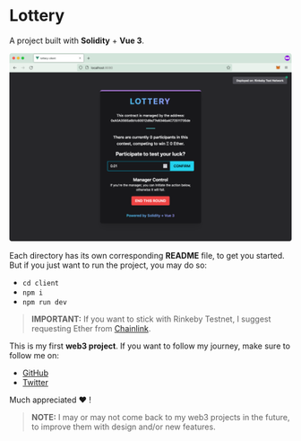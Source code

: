# Lottery

A project built with **Solidity** + **Vue 3**.

![Project Preview](.github/preview.png)

Each directory has its own corresponding **README** file, to get you started.
But if you just want to run the project, you may do so:

- `cd client`
- `npm i`
- `npm run dev`

> **IMPORTANT:** If you want to stick with Rinkeby Testnet, I suggest requesting Ether from [Chainlink](https://faucets.chain.link/rinkeby).

This is my first **web3 project**. If you want to follow my journey, make sure to follow me on:

- [GitHub](https://github.com/dvlden/)
- [Twitter](https://twitter.com/dvlden)

Much appreciated :heart: !

> **NOTE:** I may or may not come back to my web3 projects in the future, to improve them with design and/or new features.
